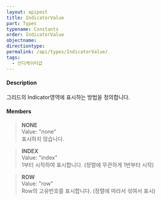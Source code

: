 ```yaml
---
layout: apipost
title: IndicatorValue
part: Types
typename: Constants
order: IndicatorValue
objectname: 
directiontype: 
permalink: /api/types/IndicatorValue/
tags:
  - 인디케이터값
---
```


#### Description

그리드의 Indicator영역에 표시하는 방법을 정의합니다.

#### Members

> **NONE**    
> Value: "none"    
> 표시하지 않습니다.                                          

> **INDEX**  
> Value: "index"   
> 1부터 시작하여 표시합니다. (정렬에 무관하게 1번부터 시작) 

> **ROW**     
> Value: "row"    
> Row의 고유번호를 표시합니다. (정렬에 따라서 섞여서 표시)  


